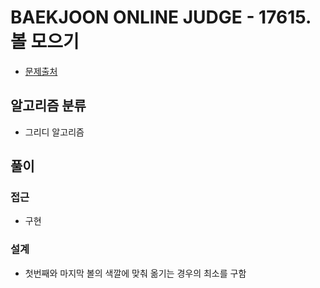 # BAEKJOON ONLINE JUDGE - 17615. 볼 모으기

- [문제출처](https://www.acmicpc.net/problem/17615 '17615. 볼 모으기')

## 알고리즘 분류

- 그리디 알고리즘

## 풀이

### 접근

- 구현

### 설계

- 첫번째와 마지막 볼의 색깔에 맞춰 옮기는 경우의 최소를 구함
